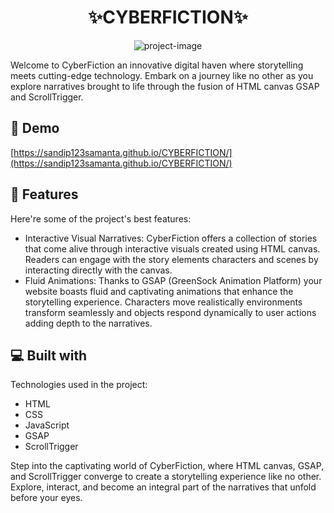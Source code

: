 <h1 align="center" id="title">✨CYBERFICTION✨</h1>

<p align="center"><img src="https://socialify.git.ci/Sandip123samanta/CYBERFICTION/image?description=1&amp;font=Bitter&amp;forks=1&amp;language=1&amp;logo=https%3A%2F%2Fassets.awwwards.com%2Fawards%2Felement%2F2023%2F02%2F63ed29db05ba7022546277.png&amp;name=1&amp;owner=1&amp;pattern=Brick%20Wall&amp;stargazers=1&amp;theme=Light" alt="project-image"></p>

<p id="description">Welcome to CyberFiction an innovative digital haven where storytelling meets cutting-edge technology. Embark on a journey like no other as you explore narratives brought to life through the fusion of HTML canvas GSAP and ScrollTrigger.</p>

<h2>🚀 Demo</h2>

[https://sandip123samanta.github.io/CYBERFICTION/](https://sandip123samanta.github.io/CYBERFICTION/)

  
  
<h2>🧐 Features</h2>

Here're some of the project's best features:

*   Interactive Visual Narratives: CyberFiction offers a collection of stories that come alive through interactive visuals created using HTML canvas. Readers can engage with the story elements characters and scenes by interacting directly with the canvas.
*   Fluid Animations: Thanks to GSAP (GreenSock Animation Platform) your website boasts fluid and captivating animations that enhance the storytelling experience. Characters move realistically environments transform seamlessly and objects respond dynamically to user actions adding depth to the narratives.

  
  
<h2>💻 Built with</h2>

Technologies used in the project:

*   HTML
*   CSS
*   JavaScript
*   GSAP
*   ScrollTrigger

<p>Step into the captivating world of CyberFiction, where HTML canvas, GSAP, and ScrollTrigger converge to create a storytelling experience like no other. Explore, interact, and become an integral part of the narratives that unfold before your eyes.</p>
